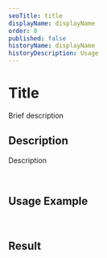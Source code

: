 ```yaml
---
seoTitle: title
displayName: displayName
order: 0
published: false
historyName: displayName
historyDescription: Usage
---
```


# Title

Brief description

## Description

Description

<br/>

## Usage Example

<br/>

## Result

